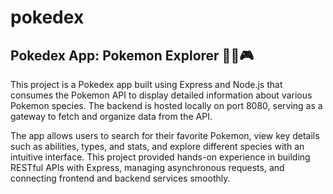 # pokedex
## **Pokedex App: Pokemon Explorer** 🕵️‍♂️🎮 

This project is a Pokedex app built using Express and Node.js that consumes the Pokemon API to display detailed information about various Pokemon species. The backend is hosted locally on port 8080, serving as a gateway to fetch and organize data from the API.

The app allows users to search for their favorite Pokemon, view key details such as abilities, types, and stats, and explore different species with an intuitive interface. This project provided hands-on experience in building RESTful APIs with Express, managing asynchronous requests, and connecting frontend and backend services smoothly.
